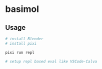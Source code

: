 # basimol


## Usage


```sh
# install Blender
# install pixi

pixi run repl

# setup repl based eval like VSCode-Calva

```

